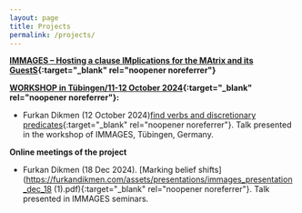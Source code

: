 ```yaml
---
layout: page
title: Projects
permalink: /projects/
---
```



**[IMMAGES – Hosting a clause IMplications for the MAtrix and its GuestS](https://immages.hypotheses.org/){:target="_blank" rel="noopener noreferrer"}**

**[WORKSHOP in Tübingen/11-12 October 2024](https://immages.hypotheses.org/1013){:target="_blank" rel="noopener noreferrer"}:**

- Furkan Dikmen (12 October 2024)[find verbs and discretionary predicates](https://furkandikmen.com/assets/presentations/find_predicates(1).pdf){:target="_blank" rel="noopener noreferrer"}. Talk presented in the workshop of IMMAGES, Tübingen, Germany.


**Online meetings of the project**

- Furkan Dikmen (18 Dec 2024). [Marking belief shifts](https://furkandikmen.com/assets/presentations/immages_presentation_dec_18 (1).pdf){:target="_blank" rel="noopener noreferrer"}. Talk presented in IMMAGES seminars. 


